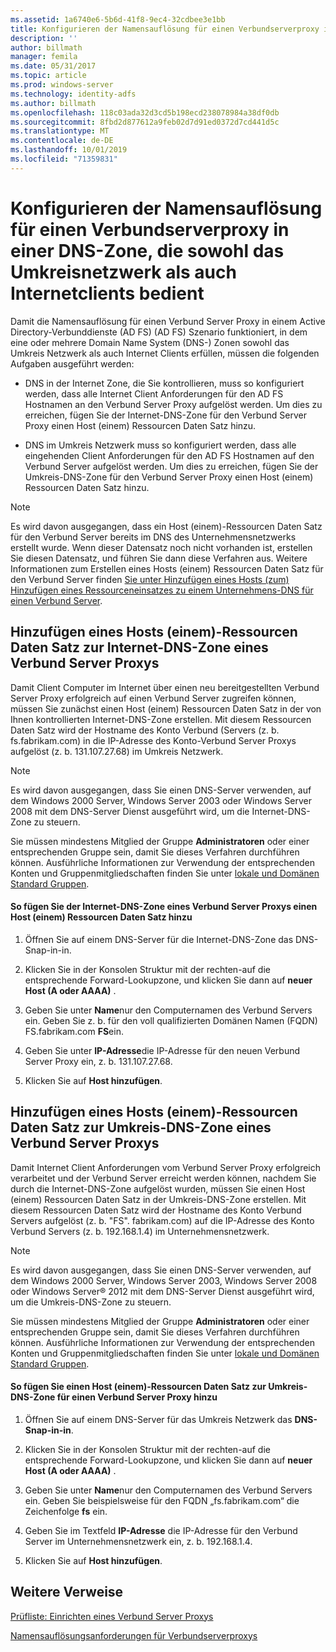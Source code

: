```yaml
---
ms.assetid: 1a6740e6-5b6d-41f8-9ec4-32cdbee3e1bb
title: Konfigurieren der Namensauflösung für einen Verbundserverproxy in einer DNS-Zone, die sowohl das Umkreisnetzwerk als auch Internetclients bedient
description: ''
author: billmath
manager: femila
ms.date: 05/31/2017
ms.topic: article
ms.prod: windows-server
ms.technology: identity-adfs
ms.author: billmath
ms.openlocfilehash: 118c03ada32d3cd5b198ecd238078984a38df0db
ms.sourcegitcommit: 8fbd2d877612a9feb02d7d91ed0372d7cd441d5c
ms.translationtype: MT
ms.contentlocale: de-DE
ms.lasthandoff: 10/01/2019
ms.locfileid: "71359831"
---
```

# <a name="configure-name-resolution-for-a-federation-server-proxy-in-a-dns-zone-that-serves-both-the-perimeter-network-and-internet-clients"></a>Konfigurieren der Namensauflösung für einen Verbundserverproxy in einer DNS-Zone, die sowohl das Umkreisnetzwerk als auch Internetclients bedient


Damit die Namensauflösung für einen Verbund Server Proxy in einem Active Directory-Verbunddienste (AD FS) \(AD FS\) Szenario funktioniert, in dem eine oder mehrere Domain Name System \(DNS-\) Zonen sowohl das Umkreis Netzwerk als auch Internet Clients erfüllen, müssen die folgenden Aufgaben ausgeführt werden:  
  
-   DNS in der Internet Zone, die Sie kontrollieren, muss so konfiguriert werden, dass alle Internet Client Anforderungen für den AD FS Hostnamen an den Verbund Server Proxy aufgelöst werden. Um dies zu erreichen, fügen Sie der Internet-DNS-Zone für den Verbund Server Proxy einen Host \(einem\) Ressourcen Daten Satz hinzu.  
  
-   DNS im Umkreis Netzwerk muss so konfiguriert werden, dass alle eingehenden Client Anforderungen für den AD FS Hostnamen auf den Verbund Server aufgelöst werden. Um dies zu erreichen, fügen Sie der Umkreis-DNS-Zone für den Verbund Server Proxy einen Host \(einem\) Ressourcen Daten Satz hinzu.  
  
> [!NOTE]  
> Es wird davon ausgegangen, dass ein Host \(einem\)-Ressourcen Daten Satz für den Verbund Server bereits im DNS des Unternehmensnetzwerks erstellt wurde. Wenn dieser Datensatz noch nicht vorhanden ist, erstellen Sie diesen Datensatz, und führen Sie dann diese Verfahren aus. Weitere Informationen zum Erstellen eines Hosts \(einem\) Ressourcen Daten Satz für den Verbund Server finden [Sie unter Hinzufügen eines Hosts &#40;zum&#41; Hinzufügen eines Ressourceneinsatzes zu einem Unternehmens-DNS für einen Verbund Server](Add-a-Host--A--Resource-Record-to-Corporate-DNS-for-a-Federation-Server.md).  
  
## <a name="add-a-host-a-resource-record-to-the-internet-dns-zone-for-a-federation-server-proxy"></a>Hinzufügen eines Hosts \(einem\)-Ressourcen Daten Satz zur Internet-DNS-Zone eines Verbund Server Proxys  
Damit Client Computer im Internet über einen neu bereitgestellten Verbund Server Proxy erfolgreich auf einen Verbund Server zugreifen können, müssen Sie zunächst einen Host \(einem\) Ressourcen Daten Satz in der von Ihnen kontrollierten Internet-DNS-Zone erstellen. Mit diesem Ressourcen Daten Satz wird der Hostname des Konto Verbund \(Servers (z. b. fs.fabrikam.com\) in die IP-Adresse des Konto-Verbund Server Proxys aufgelöst \(z. b. 131.107.27.68\) im Umkreis Netzwerk.  
  
> [!NOTE]  
> Es wird davon ausgegangen, dass Sie einen DNS-Server verwenden, auf dem Windows 2000 Server, Windows Server 2003 oder Windows Server 2008 mit dem DNS-Server Dienst ausgeführt wird, um die Internet-DNS-Zone zu steuern.  
  
Sie müssen mindestens Mitglied der Gruppe **Administratoren** oder einer entsprechenden Gruppe sein, damit Sie dieses Verfahren durchführen können.  Ausführliche Informationen zur Verwendung der entsprechenden Konten und Gruppenmitgliedschaften finden Sie unter [lokale und Domänen Standard Gruppen](https://go.microsoft.com/fwlink/?LinkId=83477).   
  
#### <a name="to-add-a-host-a-resource-record-to-the-internet-dns-zone-for-a-federation-server-proxy"></a>So fügen Sie der Internet-DNS-Zone eines Verbund Server Proxys einen Host \(einem\) Ressourcen Daten Satz hinzu  
  
1.  Öffnen Sie auf einem DNS-Server für die Internet-DNS-Zone das DNS-Snap-in\-in.  
  
2.  Klicken Sie in der Konsolen Struktur mit der rechten\-auf die entsprechende Forward-Lookupzone, und klicken Sie dann auf **neuer Host \(A oder AAAA\)** .  
  
3.  Geben Sie unter **Name**nur den Computernamen des Verbund Servers ein. Geben Sie z. b. für den voll qualifizierten Domänen Namen \(FQDN\) FS.fabrikam.com **FS**ein.  
  
4.  Geben Sie unter **IP-Adresse**die IP-Adresse für den neuen Verbund Server Proxy ein, z. b. 131.107.27.68.  
  
5.  Klicken Sie auf **Host hinzufügen**.  
  
## <a name="add-a-host-a-resource-record-to-the-perimeter-dns-zone-for-a-federation-server-proxy"></a>Hinzufügen eines Hosts \(einem\)-Ressourcen Daten Satz zur Umkreis-DNS-Zone eines Verbund Server Proxys  
Damit Internet Client Anforderungen vom Verbund Server Proxy erfolgreich verarbeitet und der Verbund Server erreicht werden können, nachdem Sie durch die Internet-DNS-Zone aufgelöst wurden, müssen Sie einen Host \(einem\) Ressourcen Daten Satz in der Umkreis-DNS-Zone erstellen. Mit diesem Ressourcen Daten Satz wird der Hostname des Konto Verbund Servers aufgelöst \(z. b. "FS". fabrikam.com\) auf die IP-Adresse des Konto Verbund Servers \(z. b. 192.168.1.4\) im Unternehmensnetzwerk.  
  
> [!NOTE]  
> Es wird davon ausgegangen, dass Sie einen DNS-Server verwenden, auf dem Windows 2000 Server, Windows Server 2003, Windows Server 2008 oder Windows Server® 2012 mit dem DNS-Server Dienst ausgeführt wird, um die Umkreis-DNS-Zone zu steuern.  
  
Sie müssen mindestens Mitglied der Gruppe **Administratoren** oder einer entsprechenden Gruppe sein, damit Sie dieses Verfahren durchführen können.  Ausführliche Informationen zur Verwendung der entsprechenden Konten und Gruppenmitgliedschaften finden Sie unter [lokale und Domänen Standard Gruppen](https://go.microsoft.com/fwlink/?LinkId=83477).   
  
#### <a name="to-add-a-host-a-resource-record-to-the-perimeter-dns-zone-for-a-federation-server-proxy"></a>So fügen Sie einen Host \(einem\)-Ressourcen Daten Satz zur Umkreis-DNS-Zone für einen Verbund Server Proxy hinzu  
  
1.  Öffnen Sie auf einem DNS-Server für das Umkreis Netzwerk das **DNS-Snap-in\-in**.  
  
2.  Klicken Sie in der Konsolen Struktur mit der rechten\-auf die entsprechende Forward-Lookupzone, und klicken Sie dann auf **neuer Host \(A oder AAAA\)** .  
  
3.  Geben Sie unter **Name**nur den Computernamen des Verbund Servers ein. Geben Sie beispielsweise für den FQDN „fs.fabrikam.com“ die Zeichenfolge **fs** ein.  
  
4.  Geben Sie im Textfeld **IP-Adresse** die IP-Adresse für den Verbund Server im Unternehmensnetzwerk ein, z. b. 192.168.1.4.  
  
5.  Klicken Sie auf **Host hinzufügen**.  
  
## <a name="additional-references"></a>Weitere Verweise  
[Prüfliste: Einrichten eines Verbund Server Proxys](Checklist--Setting-Up-a-Federation-Server-Proxy.md)  
  
[Namensauflösungsanforderungen für Verbundserverproxys](https://technet.microsoft.com/library/dd807055.aspx)  
  

